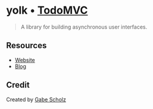 # yolk • [TodoMVC](http://todomvc.com)

> A library for building asynchronous user interfaces.


## Resources

- [Website](https://github.com/BrewhouseTeam/yolk)
- [Blog](http://brewhouse.io/blog)


## Credit

Created by [Gabe Scholz](http://www.github.com/garbles)
